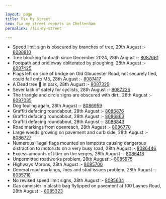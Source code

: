 ```yaml
---

layout: page
title: Fix My Street
seo: fix my street reports in Cheltenham
permalink: /fix-my-street

---
```


<!-- fix_marker starts -->

- Speed limit sign is obscured by branches of tree, 29th August :- [8088910](https://www.fixmystreet.com/report/8088910)
- Tree blocking footpath since December 2024, 28th August :- [8087661](https://www.fixmystreet.com/report/8087661)
- Footpath and bridleway obliterated by ploughing, 28th August :- [8087425](https://www.fixmystreet.com/report/8087425)
- Flags left on side of bridge on Old Gloucester Road, not securely tied, could fall onto M5, 28th August :- [8087417](https://www.fixmystreet.com/report/8087417)
- A Dead tree 🌲 in park, 28th August :- [8087329](https://www.fixmystreet.com/report/8087329)
- Sever lack of safety for cyclists, 28th August :- [8087226](https://www.fixmystreet.com/report/8087226)
- The triangle and circle signs are obscured with dirt., 28th August :- [8087035](https://www.fixmystreet.com/report/8087035)
- Dog fouling again, 28th August :- [8086959](https://www.fixmystreet.com/report/8086959)
- Graffiti defacing roundabout, 28th August :- [8086876](https://www.fixmystreet.com/report/8086876)
- Graffiti defacing roundabout, 28th August :- [8086863](https://www.fixmystreet.com/report/8086863)
- Graffiti defacing roundabout, 28th August :- [8086843](https://www.fixmystreet.com/report/8086843)
- Road markings from openreach, 28th August :- [8086770](https://www.fixmystreet.com/report/8086770)
- Large weeds growing on pavement and curb side, 28th August :- [8086727](https://www.fixmystreet.com/report/8086727)
- Numerous illegal flags mounted on lamppsts causing dangerous distraction to motorists on a very busy road, 28th August :- [8086446](https://www.fixmystreet.com/report/8086446)
- Excess amounts of litter on the verges, 28th August :- [8086413](https://www.fixmystreet.com/report/8086413)
- Unpermitted roadworks problem, 28th August :- [8085975](https://www.fixmystreet.com/report/8085975)
- Highways Morons, 28th August :- [8085700](https://www.fixmystreet.com/report/8085700)
- General road markings, lines and stud issues problem, 28th August :- [8085718](https://www.fixmystreet.com/report/8085718)
- No revised speed limit signs, 28th August :- [8085634](https://www.fixmystreet.com/report/8085634)
- Gas cannister in plastic bag flytipped on pavement at 100 Laynes Road, 28th August :- [8085323](https://www.fixmystreet.com/report/8085323)

<!-- fix_marker ends -->